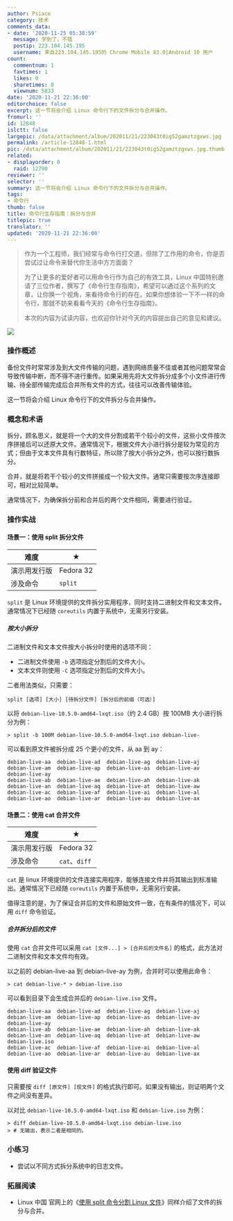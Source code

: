```yaml
---
author: Psiace
category: 技术
comments_data:
- date: '2020-11-25 05:38:59'
  message: 学到了，不错
  postip: 223.104.145.195
  username: 来自223.104.145.195的 Chrome Mobile 83.0|Android 10 用户
count:
  commentnum: 1
  favtimes: 1
  likes: 0
  sharetimes: 0
  viewnum: 5833
date: '2020-11-21 22:36:00'
editorchoice: false
excerpt: 这一节将会介绍 Linux 命令行下的文件拆分与合并操作。
fromurl: ''
id: 12848
islctt: false
largepic: /data/attachment/album/202011/21/223043t0ig52gamztzgxws.jpg
permalink: /article-12848-1.html
pic: /data/attachment/album/202011/21/223043t0ig52gamztzgxws.jpg.thumb.jpg
related:
- displayorder: 0
  raid: 12790
reviewer: ''
selector: ''
summary: 这一节将会介绍 Linux 命令行下的文件拆分与合并操作。
tags:
- 命令行
thumb: false
title: 命令行生存指南：拆分与合并
titlepic: true
translator: ''
updated: '2020-11-21 22:36:00'
---
```



> 
> 作为一个工程师，我们经常与命令行打交道，但除了工作用的命令，你是否尝试过让命令来替代你生活中方方面面？
> 
> 
> 为了让更多的爱好者可以用命令行作为自己的有效工具，Linux 中国特别邀请了三位作者，撰写了《命令行生存指南》，希望可以通过这个系列的文章，让你换一个视角，来看待命令行的存在。如果你想体验一下不一样的命令行，那就不妨来看看今天的《命令行生存指南》。
> 
> 
> 本次的内容为试读内容，也欢迎你针对今天的内容提出自己的意见和建议。
> 
> 
> 


![](/data/attachment/album/202011/21/223043t0ig52gamztzgxws.jpg)


### 操作概述


备份文件时常常涉及到大文件传输的问题，遇到网络质量不佳或者其他问题常常会导致传输中断，而不得不进行重传。如果采用先将大文件拆分成多个小文件进行传输、待全部传输完成后合并所有文件的方式，往往可以改善传输体验。


这一节将会介绍 Linux 命令行下的文件拆分与合并操作。


### 概念和术语


拆分，顾名思义，就是将一个大的文件分割成若干个较小的文件，这些小文件按次序拼接后可以还原大文件。通常情况下，根据文件大小进行拆分是较为常见的方式；但由于文本文件具有行数特征，所以除了按大小拆分之外，也可以按行数拆分。


合并，就是将若干个较小的文件拼接成一个较大文件。通常只需要按次序连接即可，相对比较简单。


通常情况下，为确保拆分前和合并后的两个文件相同，需要进行验证。


### 操作实战


#### 场景一：使用 split 拆分文件




| 难度 | ★ |
| --- | --- |
| 演示用发行版 | Fedora 32 |
| 涉及命令 | `split` |


`split` 是 Linux 环境提供的文件拆分实用程序，同时支持二进制文件和文本文件。通常情况下已经随 `coreutils` 内置于系统中，无需另行安装。


##### 按大小拆分


二进制文件和文本文件按大小拆分时使用的选项不同：


* 二进制文件使用 `-b` 选项指定分割后的文件大小。
* 文本文件则使用 `-C` 选项指定分割后的文件大小。


二者用法类似，只需要：



```
split [选项] [大小] [待拆分文件] [拆分后的前缀（可选）]
```

以将 `debian-live-10.5.0-amd64-lxqt.iso`（约 2.4 GB）按 100MB 大小进行拆分为例：



```
> split -b 100M debian-live-10.5.0-amd64-lxqt.iso debian-live-

```

可以看到原文件被拆分成 25 个更小的文件，从 aa 到 ay：



```
debian-live-aa  debian-live-ad  debian-live-ag  debian-live-aj  debian-live-am  debian-live-ap  debian-live-as  debian-live-av  debian-live-ay
debian-live-ab  debian-live-ae  debian-live-ah  debian-live-ak  debian-live-an  debian-live-aq  debian-live-at  debian-live-aw
debian-live-ac  debian-live-af  debian-live-ai  debian-live-al  debian-live-ao  debian-live-ar  debian-live-au  debian-live-ax
```

#### 场景二：使用 cat 合并文件




| 难度 | ★ |
| --- | --- |
| 演示用发行版 | Fedora 32 |
| 涉及命令 | `cat`、`diff` |


`cat` 是 linux 环境提供的文件连接实用程序，能够连接文件并将其输出到标准输出。通常情况下已经随 `coreutils` 内置于系统中，无需另行安装。


值得注意的是，为了保证合并后的文件和原始文件一致，在有条件的情况下，可以用 `diff` 命令验证。


##### 合并拆分后的文件


使用 `cat` 合并文件可以采用 `cat [文件...] > [合并后的文件名]` 的格式，此方法对二进制文件和文本文件均有效。


以之前的 debian-live-aa 到 debian-live-ay 为例，合并时可以使用此命令：



```
> cat debian-live-* > debian-live.iso

```

可以看到目录下会生成合并后的 `debian-live.iso` 文件。



```
debian-live-aa  debian-live-ad  debian-live-ag  debian-live-aj  debian-live-am  debian-live-ap  debian-live-as  debian-live-av  debian-live-ay
debian-live-ab  debian-live-ae  debian-live-ah  debian-live-ak  debian-live-an  debian-live-aq  debian-live-at  debian-live-aw  debian-live.iso
debian-live-ac  debian-live-af  debian-live-ai  debian-live-al  debian-live-ao  debian-live-ar  debian-live-au  debian-live-ax

```

#### 使用 diff 验证文件


只需要按 `diff [原文件] [现文件]` 的格式执行即可。如果没有输出，则证明两个文件之间没有差异。


以对比 `debian-live-10.5.0-amd64-lxqt.iso` 和 `debian-live.iso` 为例：



```
> diff debian-live-10.5.0-amd64-lxqt.iso debian-live.iso
> # 无输出，表示二者是相同的。
```

### 小练习


* 尝试以不同方式拆分系统中的日志文件。


### 拓展阅读


* Linux 中国 官网上的《[使用 split 命令分割 Linux 文件](/article-11682-1.html)》同样介绍了文件的拆分与合并。